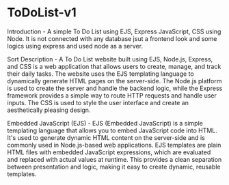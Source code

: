 # ToDoList-v1
Introduction - 
A simple To Do List using EJS, Express JavaScript, CSS using Node. It is not connected with any database jsut a frontend look and some logics using express and used node as a server. 

Sort Description - 
A To Do List website built using EJS, Node.js, Express, and CSS is a web application that allows users to create, manage, and track their daily tasks. The website uses the EJS templating language to dynamically generate HTML pages on the server-side. The Node.js platform is used to create the server and handle the backend logic, while the Express framework provides a simple way to route HTTP requests and handle user inputs. The CSS is used to style the user interface and create an aesthetically pleasing design.

Embedded JavaScript (EJS) - 
EJS (Embedded JavaScript) is a simple templating language that allows you to embed JavaScript code into HTML. It's used to generate dynamic HTML content on the server-side and is commonly used in Node.js-based web applications. EJS templates are plain HTML files with embedded JavaScript expressions, which are evaluated and replaced with actual values at runtime. This provides a clean separation between presentation and logic, making it easy to create dynamic, reusable templates.
